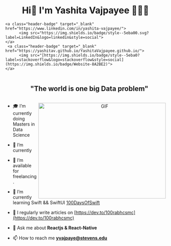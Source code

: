 <h1 align="center">Hi👋 I'm Yashita Vajpayee 👩🏻‍💻</a></h1>

    <a class="header-badge" target="_blank" href="https://www.linkedin.com/in/yashita-vajpayee/">
          <img src="https://img.shields.io/badge/style--5eba00.svg?label=LinkedIn&logo=linkedin&style=social">
    </a>   
     <a class="header-badge" target="_blank" href="https://yashitav.github.io/YashitaVajpayee.github.io/">
          <img src="[https://img.shields.io/badge/style--5eba0?label=stackoverflow&logo=stackoverflow&style=social](https://img.shields.io/badge/Website-8A2BE2)">
    </a>
    
<div id="user-content-toc">
  <ul align="center">
    <summary><h2 style="display: inline-block">"The world is one big Data problem"</h2></summary>
  </ul>
</div>

<a target="_blank" align="center">
  <img align="right" top="500" height="300" width="400" alt="GIF" src="https://camo.githubusercontent.com/0f2df9c6430300192232520a10bc3f09066cee3c6f1205da8490ac2b1d69d9e5/68747470733a2f2f6d69722d73332d63646e2d63662e626568616e63652e6e65742f70726f6a6563745f6d6f64756c65732f646973702f3630313031343131363737303437352e363036386265666634363430612e676966">
</a>

- 🎓 I’m currently doing Masters in Data Science

- 🌱 I’m currently

- 🤝 I’m available for freelancing.

- 🌱 I’m currently learning Swift && SwiftUI <a href="https://github.com/100rabhcsmc/100DaysOfSwift" target="blank">100DaysOfSwift</a>

- 📝 I regularly write articles on [https://dev.to/100rabhcsmc](https://dev.to/100rabhcsmc)

- 💬 Ask me about **Reactjs & React-Native**

- 📫 How to reach me **yvajpaye@stevens.edu**









<!---
yashitaV/yashitaV is a ✨ special ✨ repository because its `README.md` (this file) appears on your GitHub profile.
You can click the Preview link to take a look at your changes.
--->
